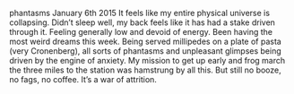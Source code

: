 phantasms
January 6th 2015
It feels like my entire physical universe is collapsing. Didn’t sleep well, my back feels like it has had a stake driven through it. Feeling generally low and devoid of energy. Been having the most weird dreams this week. Being served millipedes on a plate of pasta (very Cronenberg), all sorts of phantasms and unpleasant glimpses being driven by the engine of anxiety. My mission to get up early and frog march the three miles to the station was hamstrung by all this. But still no booze, no fags, no coffee. It’s a war of attrition.